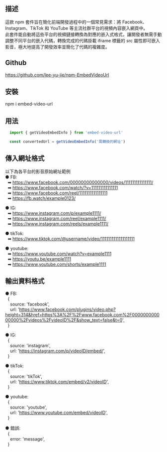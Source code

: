 ## 描述
這款 npm 套件旨在簡化前端開發過程中的一個常見需求：將 Facebook、Instagram、TikTok 和 YouTube 等主流社群平台的視頻內容嵌入網頁中。  
此套件能自動將這些平台的視頻鏈接轉換為對應的嵌入式格式，讓開發者無需手動調整不同平台的嵌入代碼，轉換完成的代碼掛載 iframe 標籤的 src 屬性即可嵌入影音，極大地提高了開發效率並簡化了代碼的複雜度。

## Github  
https://github.com/lee-yu-jie/npm-EmbedVideoUrl

## 安裝
npm i embed-video-url

## 用法
``` javascript
  import { getVideoEmbedInfo } from 'embed-video-url'

  const convertedUrl = getVideoEmbedInfo('需轉換的網址')
```

## 傳入網址格式
以下為各平台的影音原始網址範例  
●&nbsp;FB:  
&nbsp;&nbsp;➡ https://www.facebook.com/00000000000000/videos/111111111111111/  
&nbsp;&nbsp;➡ https://www.facebook.com/watch/?v=111111111111111  
&nbsp;&nbsp;➡ https://www.facebook.com/reel/1111111111111111  
&nbsp;&nbsp;➡ https://fb.watch/example0123/  

●&nbsp;IG:  
&nbsp;&nbsp;➡ https://www.instagram.com/p/example1111/  
&nbsp;&nbsp;➡ https://www.instagram.com/reel/example1111/    
&nbsp;&nbsp;➡ https://www.instagram.com/reels/example1111/  

●&nbsp;tikTok:  
&nbsp;&nbsp;➡ https://www.tiktok.com/@username/video/1111111111111111111  

●&nbsp;youtube:  
&nbsp;&nbsp;➡ https://www.youtube.com/watch?v=example1111  
&nbsp;&nbsp;➡ https://youtu.be/example1111  
&nbsp;&nbsp;➡ https://www.youtube.com/shorts/example1111  

## 輸出資料格式
●&nbsp;FB:  
&nbsp;&nbsp;{  
&nbsp;&nbsp;&nbsp;&nbsp;source: 'facebook',  
&nbsp;&nbsp;&nbsp;&nbsp;url: 'https://www.facebook.com/plugins/video.php?height=314&href=https%3A%2F%2Fwww.facebook.com%2F000000000000000%2Fvideos%2FvideoID%2F&show_text=false&t=0',  
&nbsp;&nbsp;}

●&nbsp;IG:  
&nbsp;&nbsp;{  
&nbsp;&nbsp;&nbsp;&nbsp;source: 'instagram',  
&nbsp;&nbsp;&nbsp;&nbsp;url: 'https://instagram.com/p/videoID/embed/',  
&nbsp;&nbsp;}

●&nbsp;tikTok:  
&nbsp;&nbsp;{  
&nbsp;&nbsp;&nbsp;&nbsp;source: 'tikTok',  
&nbsp;&nbsp;&nbsp;&nbsp;url: 'https://www.tiktok.com/embed/v2/videoID',  
&nbsp;&nbsp;}

●&nbsp;youtube:  
&nbsp;&nbsp;{  
&nbsp;&nbsp;&nbsp;&nbsp;source: 'youtube',  
&nbsp;&nbsp;&nbsp;&nbsp;url: 'https://www.youtube.com/embed/videoID',  
&nbsp;&nbsp;}  

●&nbsp;錯誤:  
&nbsp;&nbsp;{  
&nbsp;&nbsp;&nbsp;&nbsp;error: 'message',  
&nbsp;&nbsp;}